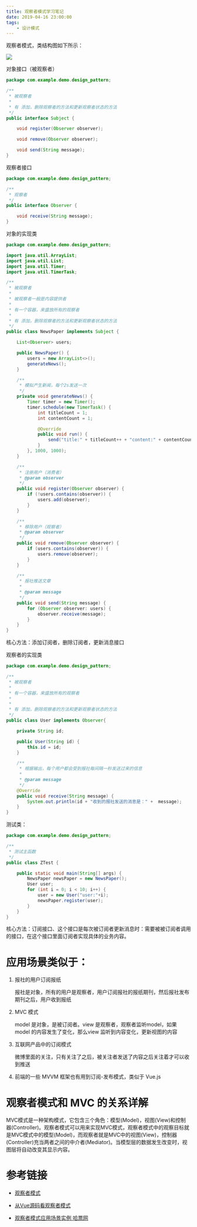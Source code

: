 ```yaml
---
title: 观察者模式学习笔记
date: 2019-04-16 23:00:00
tags:
    - 设计模式
---
```


观察者模式，类结构图如下所示：

![](https://blog-1251468774.cos.ap-shanghai.myqcloud.com/20190416_observer_01.png)

对象接口（被观察者）
```java
package com.example.demo.design_pattern;

/**
 * 被观察者
 *
 * 有 添加，删除观察者的方法和更新观察者状态的方法
 */
public interface Subject {

    void register(Observer observer);

    void remove(Observer observer);

    void send(String message);
}
```

观察者接口
```java
package com.example.demo.design_pattern;

/**
 * 观察者
 */
public interface Observer {

    void receive(String message);
}
```

对象的实现类
```java
package com.example.demo.design_pattern;

import java.util.ArrayList;
import java.util.List;
import java.util.Timer;
import java.util.TimerTask;

/**
 * 被观察者
 *
 * 被观察者一般是内容提供者
 *
 * 有一个容器，来盛放所有的观察者
 *
 * 有 添加，删除观察者的方法和更新观察者状态的方法
 */
public class NewsPaper implements Subject {

    List<Observer> users;

    public NewsPaper() {
        users = new ArrayList<>();
        generateNews();
    }

    /**
     * 模拟产生新闻，每个2s发送一次
     */
    private void generateNews() {
        Timer timer = new Timer();
        timer.schedule(new TimerTask() {
            int titleCount = 1;
            int contentCount = 1;

            @Override
            public void run() {
                send("title:" + titleCount++ + "content:" + contentCount++);
            }
        }, 1000, 1000);
    }

    /**
     * 注册用户（消费者）
     * @param observer
     */
    public void register(Observer observer) {
        if (!users.contains(observer)) {
            users.add(observer);
        }
    }

    /**
     * 移除用户（观察者）
     * @param observer
     */
    public void remove(Observer observer) {
        if (users.contains(observer)) {
            users.remove(observer);
        }
    }

    /**
     * 报社推送文章
     *
     * @param message
     */
    public void send(String message) {
        for (Observer observer: users) {
            observer.receive(message);
        }
    }
}
```

核心方法：添加订阅者，删除订阅者，更新消息接口

观察者的实现类
```java
package com.example.demo.design_pattern;

/**
 * 被观察者
 *
 * 有一个容器，来盛放所有的观察者
 *
 *
 * 有 添加，删除观察者的方法和更新观察者状态的方法
 */
public class User implements Observer{

    private String id;

    public User(String id) {
        this.id = id;
    }

    /**
     * 根据输出，每个用户都会受到报社每间隔一秒发送过来的信息
     *
     * @param message
     */
    @Override
    public void receive(String message) {
        System.out.println(id + "收到的报社发送的消息是：" +  message);
    }
}
```

测试类：
```java
package com.example.demo.design_pattern;

/**
 * 测试主函数
 */
public class ZTest {

    public static void main(String[] args) {
        NewsPaper newsPaper = new NewsPaper();
        User user;
        for (int i = 0; i < 10; i++) {
            user = new User("user:"+i);
            newsPaper.register(user);
        }
    }
}

```
核心方法：订阅接口、这个接口是每次被订阅者更新消息时：需要被被订阅者调用的接口，在这个接口里面订阅者实现具体的业务内容。

# 应用场景类似于：

1. 报社的用户订阅报纸

    报社是对象，所有的用户是观察者，用户订阅报社的报纸期刊，然后报社发布期刊之后，用户收到报纸

2. MVC 模式

    model 是对象，是被订阅者。view 是观察者，观察者监听model，如果 model 的内容发生了变化，那么view 监听到内容变化，更新视图的内容

3. 互联网产品中的订阅模式

    微博里面的关注，只有关注了之后，被关注者发送了内容之后关注着才可以收到推送

4. 前端的一些 MVVM 框架也有用到订阅-发布模式，类似于 Vue.js

# 观察者模式和 MVC 的关系详解

MVC模式是一种架构模式，它包含三个角色：模型(Model)，视图(View)和控制器(Controller)。观察者模式可以用来实现MVC模式，观察者模式中的观察目标就是MVC模式中的模型(Model)，而观察者就是MVC中的视图(View)，控制器(Controller)充当两者之间的中介者(Mediator)。当模型层的数据发生改变时，视图层将自动改变其显示内容。


# 参考链接

- [观察者模式](https://design-patterns.readthedocs.io/zh_CN/latest/behavioral_patterns/observer.html)

- [从Vue源码看观察者模式](https://zhuanlan.zhihu.com/p/33373207)

- [观察者模式应用场景实例 哈票网](https://blog.csdn.net/swengineer/article/details/6268244)
